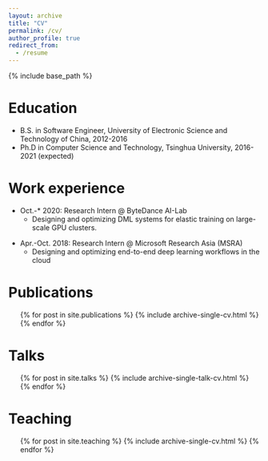 ```yaml
---
layout: archive
title: "CV"
permalink: /cv/
author_profile: true
redirect_from:
  - /resume
---
```


{% include base_path %}

Education
======
* B.S. in Software Engineer, University of Electronic Science and Technology of China, 2012-2016
* Ph.D in Computer Science and Technology, Tsinghua University, 2016-2021 (expected)

Work experience
======
* Oct.-* 2020: Research Intern @ ByteDance AI-Lab
  * Designing and optimizing DML systems for elastic training on large-scale GPU clusters.
 <!-- * Supervisor: Professor Git --->

* Apr.-Oct. 2018: Research Intern @ Microsoft Research Asia (MSRA)
  * Designing and optimizing end-to-end deep learning workflows in the cloud
   <!-- * Supervisor: Professor Git --->
  

Publications
======
  <ul>{% for post in site.publications %}
    {% include archive-single-cv.html %}
  {% endfor %}</ul>
  
Talks
======
  <ul>{% for post in site.talks %}
    {% include archive-single-talk-cv.html %}
  {% endfor %}</ul>
  
Teaching
======
  <ul>{% for post in site.teaching %}
    {% include archive-single-cv.html %}
  {% endfor %}</ul>
  
